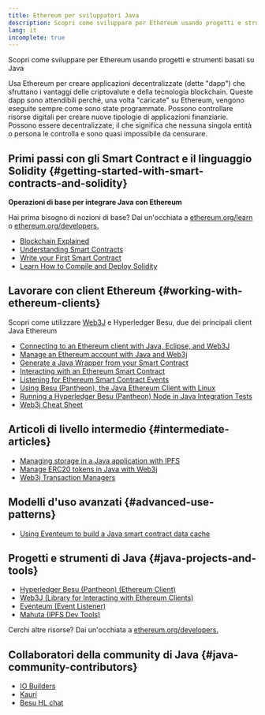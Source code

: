 ```yaml
---
title: Ethereum per sviluppatori Java
description: Scopri come sviluppare per Ethereum usando progetti e strumenti basati su Java
lang: it
incomplete: true
---
```


<div class="featured">Scopri come sviluppare per Ethereum usando progetti e strumenti basati su Java</div>

Usa Ethereum per creare applicazioni decentralizzate (dette "dapp") che sfruttano i vantaggi delle criptovalute e della tecnologia blockchain. Queste dapp sono attendibili perché, una volta "caricate" su Ethereum, vengono eseguite sempre come sono state programmate. Possono controllare risorse digitali per creare nuove tipologie di applicazioni finanziarie. Possono essere decentralizzate, il che significa che nessuna singola entità o persona le controlla e sono quasi impossibile da censurare.

## Primi passi con gli Smart Contract e il linguaggio Solidity {#getting-started-with-smart-contracts-and-solidity}

**Operazioni di base per integrare Java con Ethereum**

Hai prima bisogno di nozioni di base? Dai un'occhiata a [ethereum.org/learn](/learn/) o [ethereum.org/developers.](/developers/)

- [Blockchain Explained](https://kauri.io/article/d55684513211466da7f8cc03987607d5/blockchain-explained)
- [Understanding Smart Contracts](https://kauri.io/article/e4f66c6079e74a4a9b532148d3158188/ethereum-101-part-5-the-smart-contract)
- [Write your First Smart Contract](https://kauri.io/article/124b7db1d0cf4f47b414f8b13c9d66e2/remix-ide-your-first-smart-contract)
- [Learn How to Compile and Deploy Solidity](https://kauri.io/article/973c5f54c4434bb1b0160cff8c695369/understanding-smart-contract-compilation-and-deployment)

## Lavorare con client Ethereum {#working-with-ethereum-clients}

Scopri come utilizzare [Web3J](https://github.com/web3j/web3j) e Hyperledger Besu, due dei principali client Java Ethereum

- [Connecting to an Ethereum client with Java, Eclipse, and Web3J](https://kauri.io/article/b9eb647c47a546bc95693acc0be72546/connecting-to-an-ethereum-client-with-java-eclipse-and-web3j)
- [Manage an Ethereum account with Java and Web3j](https://kauri.io/article/925d923e12c543da9a0a3e617be963b4/manage-an-ethereum-account-with-java-and-web3j)
- [Generate a Java Wrapper from your Smart Contract](https://kauri.io/article/84475132317d4d6a84a2c42eb9348e4b/generate-a-java-wrapper-from-your-smart-contract)
- [Interacting with an Ethereum Smart Contract](https://kauri.io/article/14dc434d11ef4ee18bf7d57f079e246e/interacting-with-an-ethereum-smart-contract-in-java)
- [Listening for Ethereum Smart Contract Events](https://kauri.io/article/760f495423db42f988d17b8c145b0874/listening-for-ethereum-smart-contract-events-in-java)
- [Using Besu (Pantheon), the Java Ethereum Client with Linux](https://kauri.io/article/276dd27f1458443295eea58403fd6965/using-pantheon-the-java-ethereum-client-with-linux)
- [Running a Hyperledger Besu (Pantheon) Node in Java Integration Tests](https://kauri.io/article/7dc3ecc391e54f7b8cbf4e5fa0caf780/running-a-pantheon-node-in-java-integration-tests)
- [Web3j Cheat Sheet](<https://kauri.io/web3j-cheat-sheet-(java-ethereum)/5dfa1ea941ac3d0001ce1d90/c>)

## Articoli di livello intermedio {#intermediate-articles}

- [Managing storage in a Java application with IPFS](https://kauri.io/article/3e8494f4f56f48c4bb77f1f925c6d926/managing-storage-in-a-java-application-with-ipfs)
- [Manage ERC20 tokens in Java with Web3j](https://kauri.io/article/d13e911bbf624108b1d5718175a5e0a0/manage-erc20-tokens-in-java-with-web3j)
- [Web3j Transaction Managers](https://kauri.io/article/4cb780bb4d0846438d11885a25b6d7e7/web3j-transaction-managers)

## Modelli d'uso avanzati {#advanced-use-patterns}

- [Using Eventeum to build a Java smart contract data cache](https://kauri.io/article/fe81ee9612eb4e5a9ab72790ef24283d/using-eventeum-to-build-a-java-smart-contract-data-cache)

## Progetti e strumenti di Java {#java-projects-and-tools}

- [Hyperledger Besu (Pantheon) (Ethereum Client)](https://docs.pantheon.pegasys.tech/en/stable/)
- [Web3J (Library for Interacting with Ethereum Clients)](https://github.com/web3j/web3j)
- [Eventeum (Event Listener)](https://github.com/ConsenSys/eventeum)
- [Mahuta (IPFS Dev Tools)](https://github.com/ConsenSys/mahuta)

Cerchi altre risorse? Dai un'occhiata a [ethereum.org/developers.](/developers/)

## Collaboratori della community di Java {#java-community-contributors}

- [IO Builders](https://io.builders)
- [Kauri](https://kauri.io)
- [Besu HL chat](https://chat.hyperledger.org/channel/besu)
